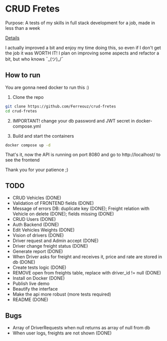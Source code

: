 # CRUD Fretes

Purpose: A tests of my skills in full stack development for a job, made in less than a week

[Details](https://github.com/Ferreouz/crud-fretes/blob/main/.metadata/challenge.pdf)

I actually improved a bit and enjoy my time doing this, so even if I don't get the job it was WORTH IT! 
I plan on improving some aspects and refactor a bit, but who knows ¯\_(ツ)_/¯

## How to run
You are gonna need docker to run this :)

1. Clone the repo
```bash
git clone https://github.com/Ferreouz/crud-fretes
cd crud-fretes
```
2. IMPORTANT! change your db password and JWT secret in docker-compose.yml

3. Build and start the containers
```bash
docker compose up -d
```

That's it, now the API is running on port 8080 and go to http://localhost/ to see the frontend

Thank you for your patience ;)

## TODO
- CRUD Vehicles (DONE)
- Validation of FRONTEND fields (DONE)
- Message of errors DB: duplicate key (DONE); Freight relation with Vehicle on delete (DONE); fields missing (DONE)
- CRUD Users (DONE) 
- Auth Backend (DONE)
- Edit Vehicles Weights (DONE) 
- Vision of drivers (DONE)
- Driver request and Admin accept (DONE)
- Driver change freight status (DONE) 
- Generate report (DONE)
- When Driver asks for freight and receives it, price and rate are stored in db (DONE)
- Create tests logic (DONE)
- REMOVE open from freights table, replace with driver_id != null (DONE)
- Install on Docker (DONE)
- Publish live demo
- Beautify the interface
- Make the api more robust (more tests required)
- README (DONE)

## Bugs
 - Array of DriverRequests when null returns as array of null from db
 - When user logs, freights are not shown (DONE)